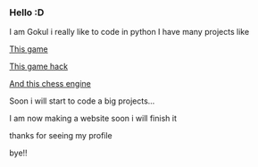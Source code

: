 ### Hello :D
I am Gokul i really like to code in python I have many projects like 

[This game](https://github.com/TG-KRISH/Snake-game)

[This game hack](https://github.com/TG-KRISH/Free-fire-diamonds)

[And this chess engine](https://github.com/TG-KRISH/Chess-Engine)

Soon i will start to code a big projects...

I am now making a website soon i will finish it

thanks for seeing my profile 

bye!!

